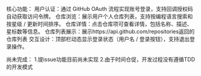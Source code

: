 核心功能：
用户认证：通过 GitHub OAuth 流程实现账号登录，支持回调授权码自动获取访问令牌。
仓库浏览：展示用户个人仓库列表，支持按编程语言搜索和按星级 / 更新时间排序。
仓库详情：点击仓库项可查看详情，包括名称、描述、星标数等信息。
仓库列表展示：展示https://api.github.com/repositories返回的仓库列表
交互设计：顶部栏动态显示登录状态（用户名 / 登录按钮），支持退出登录操作。

尚未完成：
1.提issue功能目前尚未实现
2.由于时间仓促，开发过程没有遵循TDD的开发模式
